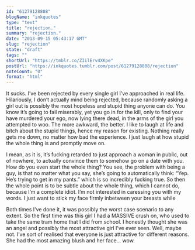 ```yaml
---
id: "61279128808"
blogName: "inkquotes"
type: "text"
title: "rejection."
summary: "rejection."
date: "2013-09-15 05:43:17 GMT"
slug: "rejection"
state: "draft"
tags: ""
shortUrl: "https://tmblr.co/ZIilErv4XKpe"
postUrl: "https://inkquotes.tumblr.com/post/61279128808/rejection"
noteCount: "0"
format: "html"
---
```


It sucks. I’ve been rejected by every single girl I’ve approached in real life. Hilariously, I don’t actually mind being rejected, because randomly asking a girl out is possibly the most hopeless and stupid thing anyone can do. You know it’s going to fail miserably, yet you go in for the kill, only to find your have murdered your ego, now lying there dead, in the arms of the girl you attempted to woo. The more awkward, the better. I like to laugh at life and bitch about the stupid things, hence my reason for existing. Nothing really gets me down, no matter how bad the experience. I just laugh at how stupid the whole thing is and promptly move on.

I mean, as it is, it’s fucking retarded to just approach a woman in public, out of nowhere, to actually convince them to somehow go on a date with you. How do you even start the whole thing? You see, the problem with being a guy, is that no matter what you say, she’s going to automatically think: “Yep. He’s trying to get in my pants.” which is so incredibly fucking true. So then the whole point is to be subtle about the whole thing, which I cannot do, because I’m a complete idiot. I’m not interested in caressing you with my words. I just want to stick my face firmly inbetween your breasts while 

Both times I’ve done it, it was possibly the worst case scenario to any extent. So the first time was this girl I had a MASSIVE crush on, who used to take the same tram home that I did from school. I honestly thought she was an angel and possibly the most attractive girl I’ve ever seen. Well, maybe not. I’ve sort of realised that everyone is just attractive for different reasons. She had the most amazing blush and her face… wow.